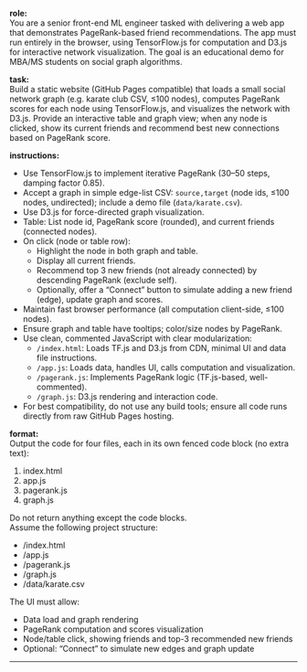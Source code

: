 **role:**  
You are a senior front-end ML engineer tasked with delivering a web app that demonstrates PageRank-based friend recommendations. The app must run entirely in the browser, using TensorFlow.js for computation and D3.js for interactive network visualization. The goal is an educational demo for MBA/MS students on social graph algorithms.

**task:**  
Build a static website (GitHub Pages compatible) that loads a small social network graph (e.g. karate club CSV, ≤100 nodes), computes PageRank scores for each node using TensorFlow.js, and visualizes the network with D3.js. Provide an interactive table and graph view; when any node is clicked, show its current friends and recommend best new connections based on PageRank score.

**instructions:**  
- Use TensorFlow.js to implement iterative PageRank (30–50 steps, damping factor 0.85).  
- Accept a graph in simple edge-list CSV: `source,target` (node ids, ≤100 nodes, undirected); include a demo file (`data/karate.csv`).  
- Use D3.js for force-directed graph visualization.  
- Table: List node id, PageRank score (rounded), and current friends (connected nodes).  
- On click (node or table row):  
    - Highlight the node in both graph and table.  
    - Display all current friends.  
    - Recommend top 3 new friends (not already connected) by descending PageRank (exclude self).  
    - Optionally, offer a “Connect” button to simulate adding a new friend (edge), update graph and scores.  
- Maintain fast browser performance (all computation client-side, ≤100 nodes).  
- Ensure graph and table have tooltips; color/size nodes by PageRank.
- Use clean, commented JavaScript with clear modularization:
    - `/index.html`: Loads TF.js and D3.js from CDN, minimal UI and data file instructions.
    - `/app.js`: Loads data, handles UI, calls computation and visualization.
    - `/pagerank.js`: Implements PageRank logic (TF.js-based, well-commented).
    - `/graph.js`: D3.js rendering and interaction code.
- For best compatibility, do not use any build tools; ensure all code runs directly from raw GitHub Pages hosting.

**format:**  
Output the code for four files, each in its own fenced code block (no extra text):
1. index.html  
2. app.js  
3. pagerank.js  
4. graph.js  

Do not return anything except the code blocks.  
Assume the following project structure:  
- /index.html  
- /app.js  
- /pagerank.js  
- /graph.js  
- /data/karate.csv  

The UI must allow:  
- Data load and graph rendering  
- PageRank computation and scores visualization  
- Node/table click, showing friends and top-3 recommended new friends  
- Optional: “Connect” to simulate new edges and graph update

---
